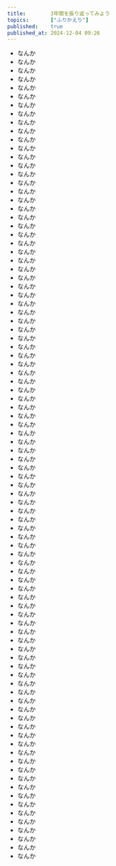 ```yaml
---
title:        3年間を振り返ってみよう
topics:       ["ふりかえり"]
published:    true
published_at: 2024-12-04 09:26
---
```


- なんか
- なんか
- なんか
- なんか
- なんか
- なんか
- なんか
- なんか
- なんか
- なんか
- なんか
- なんか
- なんか
- なんか
- なんか
- なんか
- なんか
- なんか
- なんか
- なんか
- なんか
- なんか
- なんか
- なんか
- なんか
- なんか
- なんか
- なんか
- なんか
- なんか
- なんか
- なんか
- なんか
- なんか
- なんか
- なんか
- なんか
- なんか
- なんか
- なんか
- なんか
- なんか
- なんか
- なんか
- なんか
- なんか
- なんか
- なんか
- なんか
- なんか
- なんか
- なんか
- なんか
- なんか
- なんか
- なんか
- なんか
- なんか
- なんか
- なんか
- なんか
- なんか
- なんか
- なんか
- なんか
- なんか
- なんか
- なんか
- なんか
- なんか
- なんか
- なんか
- なんか
- なんか
- なんか
- なんか
- なんか
- なんか
- なんか
- なんか
- なんか
- なんか
- なんか
- なんか
- なんか
- なんか
- なんか
- なんか
- なんか
- なんか
- なんか
- なんか
- なんか
- なんか
